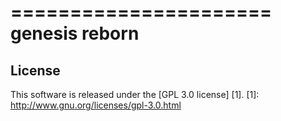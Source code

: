 ======================
genesis reborn
======================

License
-------
This software is released under the [GPL 3.0 license] [1].
[1]: http://www.gnu.org/licenses/gpl-3.0.html